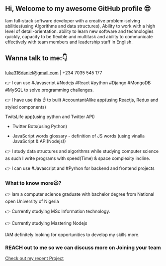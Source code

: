 ## Hi, Welcome to my awesome GitHub profile 😎

Iam full-stack software developer with a creative problem-solving abilities(using Algorithms and data structures), Ability to work with a high level of detail-orientation. ability to learn new software and technologies quickly, capacity to be flexible and multitask and ability to communicate effectively with team members and leadership staff in English.

## Wanna talk to me:👇
luka316daniel@gmail.com | +234 7035 545 177


👉 I can use #Javascript #Nodejs #React #python #Django #MongoDB #MySQL to solve programming challenges.

👉 I have use this ☝️ to built 
 AccountantAlike app(using Reactjs, Redux and styled components)

 TwitsLife app(using python and Twitter API)

 - Twitter Bots(using Python)

 - JavaScript words glossary - definition of JS words (using vinalla JavaScript & API(Nodejs))

👉 I study data structures and algorithms while studying computer science as such I write programs with speed(Time) & space complexity incline.

👉 I can use #Javascript and #Pyrhon for backend and frontend projects

### What to know more😃?

👉 Iam a computer science graduate with bachelor degree from National open University of Nigeria

👉 Currently studying MSc Information technology.

👉 Currently studying Mastering Nodejs

IAM definitely looking for opportunities to develop my skills more.

### REACH out to me so we can discuss more on Joining your team

[Check out my recent Project](https://danities316.github.io/)
